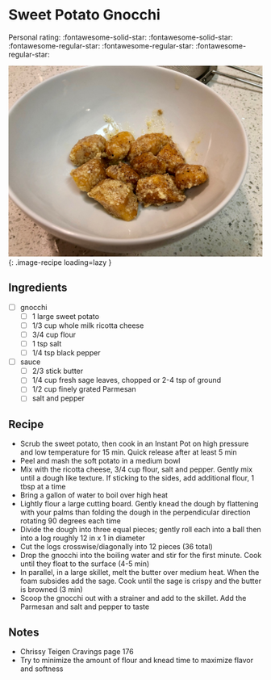<!-- Do not modify sections with "AUTO-*". They are updated by make.py -->

# Sweet Potato Gnocchi

<!-- rating=2; (User can specify rating on scale of 1-5) -->
<!-- AUTO-UserRating -->
Personal rating: :fontawesome-solid-star: :fontawesome-solid-star: :fontawesome-regular-star: :fontawesome-regular-star: :fontawesome-regular-star:
<!-- /AUTO-UserRating -->

<!-- AUTO-Image -->
![sweet_potato_gnocchi.jpeg](./sweet_potato_gnocchi.jpeg){: .image-recipe loading=lazy }
<!-- /AUTO-Image -->

## Ingredients

* [ ] gnocchi
    * [ ] 1 large sweet potato
    * [ ] 1/3 cup whole milk ricotta cheese
    * [ ] 3/4 cup flour
    * [ ] 1 tsp salt
    * [ ] 1/4 tsp black pepper
* [ ] sauce
    * [ ] 2/3 stick butter
    * [ ] 1/4 cup fresh sage leaves, chopped or 2-4 tsp of ground
    * [ ] 1/2 cup finely grated Parmesan
    * [ ] salt and pepper

## Recipe

* Scrub the sweet potato, then cook in an Instant Pot on high pressure and low temperature for 15 min. Quick release after at least 5 min
* Peel and mash the soft potato in a medium bowl
* Mix with the ricotta cheese, 3/4 cup flour, salt and pepper. Gently mix until a dough like texture. If sticking to the sides, add additional flour, 1 tbsp at a time
* Bring a gallon of water to boil over high heat
* Lightly flour a large cutting board. Gently knead the dough by flattening with your palms than folding the dough in the perpendicular direction rotating 90 degrees each time
* Divide the dough into three equal pieces; gently roll each into a ball then into a log roughly 12 in x 1 in diameter
* Cut the logs crosswise/diagonally into 12 pieces (36 total)
* Drop the gnocchi into the boiling water and stir for the first minute. Cook until they float to the surface (4-5 min)
* In parallel, in a large skillet, melt the butter over medium heat. When the foam subsides add the sage. Cook until the sage is crispy and the butter is browned (3 min)
* Scoop the gnocchi out with a strainer and add to the skillet. Add the Parmesan and salt and pepper to taste

## Notes

* Chrissy Teigen Cravings page 176
* Try to minimize the amount of flour and knead time to maximize flavor and softness
